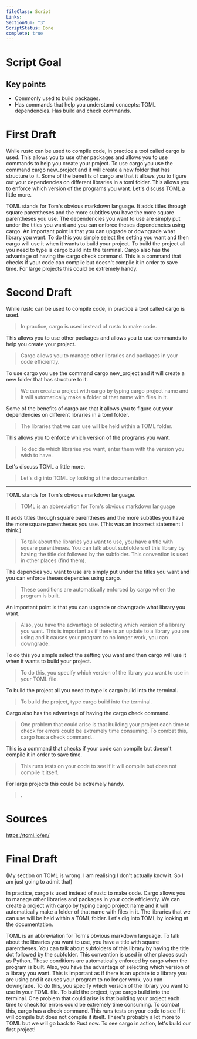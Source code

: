 ```yaml
---
fileClass: Script
Links: 
SectionNum: "3"
ScriptStatus: Done
complete: true
---
```

# Script Goal

## Key points

- Commonly used to build packages.
- Has commands that help you understand concepts: TOML dependencies. Has build and check commands.


# First Draft

While rustc can be used to compile code, in practice a tool called cargo is used. This allows you to use other packages and allows you to use commands to help you create your project. To use cargo you use the command cargo new_project and it will create a new folder that has structure to it. Some of the benefits of cargo are that it allows you to figure out your dependencies on different libraries in a toml folder. This allows you to enforce which version of the programs you want. Let's discuss TOML a little more.

TOML  stands for Tom's obvious markdown language. It adds titles through square parentheses and the more subtitles you have the more square parentheses you use. The dependencies you want to use are simply put under the titles you want and you can enforce theses dependencies using cargo. An important point is that you can upgrade or downgrade what library you want. To do this you simple select the setting you want and then cargo will use it when it wants to build your project. To build the project all you need to type is cargo build into the terminal. Cargo also has the advantage of having the cargo check command. This is a command that checks if your code can compile but doesn't compile it in order to save time. For large projects this could be extremely handy.


# Second Draft

While rustc can be used to compile code, in practice a tool called cargo is used.
> In practice, cargo is used instead of rustc to make code.


This allows you to use other packages and allows you to use commands to help you create your project. 
> Cargo allows you to manage other libraries and packages in your code efficiently.


To use cargo you use the command cargo new_project and it will create a new folder that has structure to it.
> We can create a project with cargo by typing cargo project name and it will automatically make a folder of that name with files in it.

Some of the benefits of cargo are that it allows you to figure out your dependencies on different libraries in a toml folder.
> The libraries that we can use will be held within a TOML folder.


This allows you to enforce which version of the programs you want. 
> To decide which libraries you want, enter them with the version you wish to have.


Let's discuss TOML a little more.
> Let's dig into TOML by looking at the documentation.

---
TOML  stands for Tom's obvious markdown language. 
> TOML is an abbreviation for Tom's obvious markdown language


It adds titles through square parentheses and the more subtitles you have the more square parentheses you use. (This was an incorrect statement I think.)
> To talk about the libraries you want to use, you have a title with square parentheses. You can talk about subfolders of this library by having the title dot followed by the subfolder. This convention is used in other places (find them). 


The depencies you want to use are simply put under the titles you want and you can enforce theses depencies using cargo.
> These conditions are automatically enforced by cargo when the program is built.


An important point is that you can upgrade or downgrade what library you want. 
> Also, you have the advantage of selecting which version of a library you want. This is important as if there is an update to a library you are using and it causes your program to no longer work, you can downgrade.

To do this you simple select the setting you want and then cargo will use it when it wants to build your project. 
> To do this, you specify which version of the library you want to use in your TOML file.

To build the project all you need to type is cargo build into the terminal.
> To build the project, type cargo build into the terminal.

Cargo also has the advantage of having the cargo check command. 
> One problem that could arise is that building your project each time to check for errors could be extremely time consuming. To combat this, cargo has a check command..


This is a command that checks if your code can compile but doesn't compile it in order to save time. 
> This runs tests on your code to see if it will compile but does not compile it itself.

For large projects this could be extremely handy.
>.

# Sources

https://toml.io/en/


# Final Draft

(My section on TOML is wrong. I am realising I don't actually know it. So I am just going to admit that)

In practice, cargo is used instead of rustc to make code. Cargo allows you to manage other libraries and packages in your code efficiently. We can create a project with cargo by typing cargo project name and it will automatically make a folder of that name with files in it. The libraries that we can use will be held within a TOML folder. Let's dig into TOML by looking at the documentation.

TOML is an abbreviation for Tom's obvious markdown language. To talk about the libraries you want to use, you have a title with square parentheses. You can talk about subfolders of this library by having the title dot followed by the subfolder. This convention is used in other places such as Python. These conditions are automatically enforced by cargo when the program is built.  Also, you have the advantage of selecting which version of a library you want. This is important as if there is an update to a library you are using and it causes your program to no longer work, you can downgrade. To do this, you specify which version of the library you want to use in your TOML file. To build the project, type cargo build into the terminal. One problem that could arise is that building your project each time to check for errors could be extremely time consuming. To combat this, cargo has a check command.  This runs tests on your code to see if it will compile but does not compile it itself. There's probably a lot more to TOML but we will go back to Rust now. To see cargo in action, let's build our first project!
